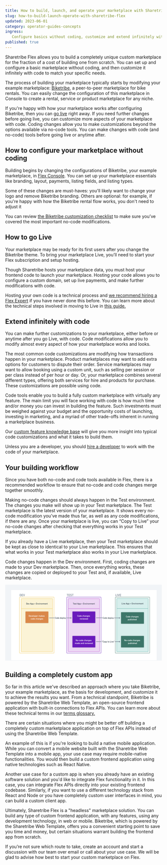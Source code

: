 ```yaml
---
title: How to build, launch, and operate your marketplace with Sharetribe Flex
slug: how-to-build-launch-operate-with-sharetribe-flex
updated: 2023-06-01
category: operator-guides-concepts
ingress:
   Configure basics without coding, customize and extend infinitely with custom code
published: true
---
```


Sharetribe Flex allows you to build a completely unique custom marketplace for the fraction of a cost of building one from scratch. You can set up and configure a basic marketplace without coding, and then customize it infinitely with code to match your specific needs.

The process of building your marketplace typically starts by modifying your example marketplace: [Biketribe](https://www.sharetribe.com/docs/introduction/introducing-template/), a peer-to-peer marketplace for bike rentals. You can easily change the configuration of this marketplace in Console to create a rental, service or product marketplace for any niche.

If you're happy with how your marketplace works after configuring Biketribe, then you can [go live](https://www.sharetribe.com/docs/introduction/how-to-build-and-launch-with-flex/#4-going-live) right away. If you need further changes before going live, you can customize more aspects of your marketplace with code. Coding changes allow you to make customizations beyond the options available via no-code tools. You can make changes with code (and no-code) tools before going live or anytime after. 

## How to configure your marketplace without coding

Building begins by changing the configurations of Biketribe, your example marketplace, in [Flex Console](https://flex-console.sharetribe.com/). You can set up your marketplace essentials like branding, layout, payments, listing fields, and listing types. 

Some of these changes are must-haves: you'll likely want to change your logo and remove Biketribe branding. Others are optional: for example, if you're happy with how the Biketribe rental flow works, you don't need to adjust it



You can review [the Biketribe customization checklist](https://www.sharetribe.com/docs/operator-guides/biketribe-configuration-checklist) to make sure you’ve covered the most important no-code modifications. 

## How to go Live

Your marketplace may be ready for its first users after you change the Biketribe theme. To bring your marketplace Live, you’ll need to start your Flex subscription and setup hosting. 

Though Sharetribe hosts your marketplace data, you must host your frontend code to launch your marketplace. Hosting your code allows you to configure a custom domain, set up live payments, and make further modifications with code. 

Hosting your own code is a technical process and [we recommend hiring a Flex Expert](https://www.sharetribe.com/docs/operator-guides/how-to-hire-developer/) if you have never done this before. 
You can learn more about the technical steps involved in moving to Live in [this guide.](https://www.sharetribe.com/docs/ftw/how-to-deploy-ftw-to-production/#deploying-to-production) 

## Extend infinitely with code 

You can make further customizations to your marketplace, either before or anytime after you go Live, with code. Code modifications allow you to modify almost every aspect of how your marketplace works and looks. 

The most common code customizations are modifying how transactions happen in your marketplace. Product marketplaces may want to add extra options for customers to dispute their order. Service marketplaces may want to allow booking using a custom unit, such as selling per session or per class instead of per hour or day. Or, your marketplace combines several different types, offering both services for hire and products for purchase. These customizations are possible using code.

Code tools enable you to build a fully custom marketplace with virtually any feature. The main limit you will face working with code is how much time and/or money you can invest in building the feature. Such investments must be weighed against your budget and the opportunity costs of launching, investing in marketing, and a myriad of other trade-offs inherent in running a marketplace business.


Our [custom feature knowledge base](https://www.sharetribe.com/docs/operator-guides/feature-knowledge-base/) will give you more insight into typical code customizations and what it takes to build them. 

Unless you are a developer, you should [hire a developer](https://www.sharetribe.com/docs/operator-guides/how-to-hire-developer/) to work with the code of your marketplace. 

## Your building workflow

Since you have both no-code and code tools available in Flex, there is a recommended workflow to ensure that no-code and code changes merge together smoothly. 

Making no-code changes should always happen in the Test environment. The changes you make will show up in your Test marketplace. The Test marketplace is the latest version of your marketplace. It shows every no-code modification you’ve made thus far, as well as any code modifications, if there are any. Once your marketplace is live, you can “Copy to Live” your no-code changes after checking that everything works in your Test marketplace.

If you already have a Live marketplace, then your Test marketplace should be kept as close to identical to your Live marketplace. This ensures that what works in your Test marketplace also works in your Live marketplace. 

Code changes happen in the Dev environment. First, coding changes are made to your Dev marketplace. Then, once everything works, these changes are copied or deployed to your Test and, if available, Live marketplace. 

![whimsical-environment_workflow](./whimsical-environment_workflow.png)

## Building a completely custom app 

So far in this article we've described an approach where you take Biketribe, your example marketplace, as the basis for development, and customize it to achieve the results you want. From a technical standpoint, Biketribe is powered by the Sharetribe Web Template, an open-source frontend application with built-in connections to Flex APIs. You can learn more about these technical terms in our [terms glossary.](https://www.sharetribe.com/docs/operator-guides/concepts/#sharetribe-web-template)

There are certain situations where you might be better off building a completely custom marketplace application on top of Flex APIs instead of using the Sharetribe Web Template. 

An example of this is if you're looking to build a native mobile application. While you can convert a mobile website built with the Sharetribe Web Template into a mobile app, your use case may require mobile-native functionalities. You would then build a custom frontend application using native technologies such as React Native.

Another use case for a custom app is when you already have an existing software solution and you'd like to integrate Flex functionality in it. In this case, you can integrate Flex APIs directly into your existing frontend codebase. Similarly, if you want to use a different technology stack from React and Node or you have completely custom user interfaces in mind, you can build a custom client app.

Ultimately, Sharetribe Flex is a "headless" marketplace solution. You can build any type of custom frontend application, with any features, using any development technology, in web or mobile. Biketribe, which is powered by the Sharetribe Web Template, offers you a convenient starting point to save you time and money, but certain situations warrant building the frontend app from scratch. 

If you’re not sure which route to take, create an account and start a discussion with our team over email or call about your use case. We will be glad to advise how best to start your custom marketplace on Flex.


